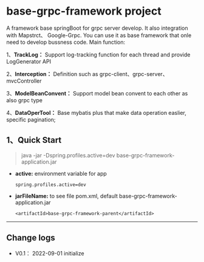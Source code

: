 # base-grpc-framework project
A framework base springBoot for grpc server develop. It also integration with Mapstrct、 Google-Grpc.
You can use it as base framework that onle need to develop bussness code. Main function:

1、__TrackLog：__ Support log-tracking function for each thread and provide LogGenerator API

2、__Interception：__ Definition such as grpc-client、grpc-server、mvcController

3、__ModelBeanConvent：__ Support model bean convent to each other as also grpc type

4、__DataOperTool：__ Base mybatis plus that make data operation easlier, specific pagination;


## 1、Quick Start

> java -jar -Dspring.profiles.active=dev  base-grpc-framework-application.jar

- __active:__ environment variable for app
  ```
  spring.profiles.active=dev
- __jarFileName:__ to see file pom.xml, default base-grpc-framework-application.jar
  ```
  <artifactId>base-grpc-framework-parent</artifactId>
---

## Change logs

- V0.1： 2022-09-01 initialize